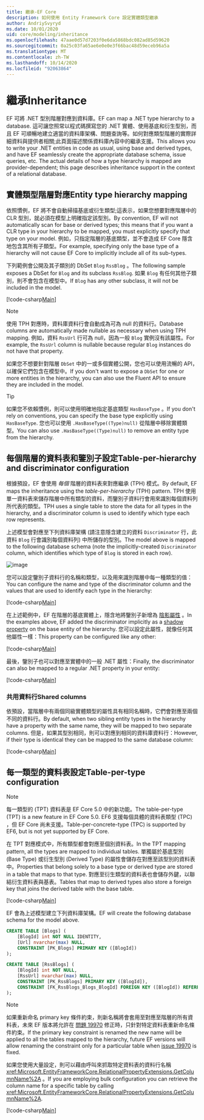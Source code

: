 ```yaml
---
title: 繼承-EF Core
description: 如何使用 Entity Framework Core 設定實體類型繼承
author: AndriySvyryd
ms.date: 10/01/2020
uid: core/modeling/inheritance
ms.openlocfilehash: 47aae0d57d7203f0e6da5868bdc082ad85d59620
ms.sourcegitcommit: 0a25c03fa65ae6e0e0e3f66bac48d59eceb96a5a
ms.translationtype: MT
ms.contentlocale: zh-TW
ms.lasthandoff: 10/14/2020
ms.locfileid: "92063864"
---
```

# <a name="inheritance"></a><span data-ttu-id="90d15-103">繼承</span><span class="sxs-lookup"><span data-stu-id="90d15-103">Inheritance</span></span>

<span data-ttu-id="90d15-104">EF 可將 .NET 型別階層對應到資料庫。</span><span class="sxs-lookup"><span data-stu-id="90d15-104">EF can map a .NET type hierarchy to a database.</span></span> <span data-ttu-id="90d15-105">這可讓您照常以程式碼撰寫您的 .NET 實體、使用基底和衍生型別，而且 EF 可順暢地建立適當的資料庫架構、問題查詢等。如何對應類型階層的實際詳細資料與提供者相關;此頁面描述關係資料庫內容中的繼承支援。</span><span class="sxs-lookup"><span data-stu-id="90d15-105">This allows you to write your .NET entities in code as usual, using base and derived types, and have EF seamlessly create the appropriate database schema, issue queries, etc. The actual details of how a type hierarchy is mapped are provider-dependent; this page describes inheritance support in the context of a relational database.</span></span>

## <a name="entity-type-hierarchy-mapping"></a><span data-ttu-id="90d15-106">實體類型階層對應</span><span class="sxs-lookup"><span data-stu-id="90d15-106">Entity type hierarchy mapping</span></span>

<span data-ttu-id="90d15-107">依照慣例，EF 將不會自動掃描基底或衍生類型;這表示，如果您想要對應階層中的 CLR 型別，就必須在模型上明確指定該型別。</span><span class="sxs-lookup"><span data-stu-id="90d15-107">By convention, EF will not automatically scan for base or derived types; this means that if you want a CLR type in your hierarchy to be mapped, you must explicitly specify that type on your model.</span></span> <span data-ttu-id="90d15-108">例如，只指定階層的基底類型，並不會造成 EF Core 隱含地包含其所有子類型。</span><span class="sxs-lookup"><span data-stu-id="90d15-108">For example, specifying only the base type of a hierarchy will not cause EF Core to implicitly include all of its sub-types.</span></span>

<span data-ttu-id="90d15-109">下列範例會公開及其子類別的 DbSet `Blog` `RssBlog` 。</span><span class="sxs-lookup"><span data-stu-id="90d15-109">The following sample exposes a DbSet for `Blog` and its subclass `RssBlog`.</span></span> <span data-ttu-id="90d15-110">如果 `Blog` 有任何其他子類別，則不會包含在模型中。</span><span class="sxs-lookup"><span data-stu-id="90d15-110">If `Blog` has any other subclass, it will not be included in the model.</span></span>

[!code-csharp[Main](../../../samples/core/Modeling/Conventions/InheritanceDbSets.cs?name=InheritanceDbSets&highlight=3-4)]

> [!NOTE]
> <span data-ttu-id="90d15-111">使用 TPH 對應時，資料庫資料行會自動成為可為 null 的資料行。</span><span class="sxs-lookup"><span data-stu-id="90d15-111">Database columns are automatically made nullable as necessary when using TPH mapping.</span></span> <span data-ttu-id="90d15-112">例如，資料 `RssUrl` 行可為 null，因為一般 `Blog` 實例沒有該屬性。</span><span class="sxs-lookup"><span data-stu-id="90d15-112">For example, the `RssUrl` column is nullable because regular `Blog` instances do not have that property.</span></span>

<span data-ttu-id="90d15-113">如果您不想要針對階層 `DbSet` 中的一或多個實體公開，您也可以使用流暢的 API，以確保它們包含在模型中。</span><span class="sxs-lookup"><span data-stu-id="90d15-113">If you don't want to expose a `DbSet` for one or more entities in the hierarchy, you can also use the Fluent API to ensure they are included in the model.</span></span>

> [!TIP]
> <span data-ttu-id="90d15-114">如果您不依賴慣例，則可以使用明確地指定基底類型 `HasBaseType` 。</span><span class="sxs-lookup"><span data-stu-id="90d15-114">If you don't rely on conventions, you can specify the base type explicitly using `HasBaseType`.</span></span> <span data-ttu-id="90d15-115">您也可以使用 `.HasBaseType((Type)null)` 從階層中移除實體類型。</span><span class="sxs-lookup"><span data-stu-id="90d15-115">You can also use `.HasBaseType((Type)null)` to remove an entity type from the hierarchy.</span></span>

## <a name="table-per-hierarchy-and-discriminator-configuration"></a><span data-ttu-id="90d15-116">每個階層的資料表和鑒別子設定</span><span class="sxs-lookup"><span data-stu-id="90d15-116">Table-per-hierarchy and discriminator configuration</span></span>

<span data-ttu-id="90d15-117">根據預設，EF 會使用 *每個* 階層的資料表來對應繼承 (TPH) 模式。</span><span class="sxs-lookup"><span data-stu-id="90d15-117">By default, EF maps the inheritance using the *table-per-hierarchy* (TPH) pattern.</span></span> <span data-ttu-id="90d15-118">TPH 使用單一資料表來儲存階層中所有類型的資料，而鑒別子資料行會用來識別每個資料列所代表的類型。</span><span class="sxs-lookup"><span data-stu-id="90d15-118">TPH uses a single table to store the data for all types in the hierarchy, and a discriminator column is used to identify which type each row represents.</span></span>

<span data-ttu-id="90d15-119">上述模型會對應至下列資料庫架構 (請注意隱含建立的資料 `Discriminator` 行，此資料 `Blog` 行會識別每個資料列) 中所儲存的型別。</span><span class="sxs-lookup"><span data-stu-id="90d15-119">The model above is mapped to the following database schema (note the implicitly-created `Discriminator` column, which identifies which type of `Blog` is stored in each row).</span></span>

![image](_static/inheritance-tph-data.png)

<span data-ttu-id="90d15-121">您可以設定鑒別子資料行的名稱和類型，以及用來識別階層中每一種類型的值：</span><span class="sxs-lookup"><span data-stu-id="90d15-121">You can configure the name and type of the discriminator column and the values that are used to identify each type in the hierarchy:</span></span>

[!code-csharp[Main](../../../samples/core/Modeling/FluentAPI/DiscriminatorConfiguration.cs?name=DiscriminatorConfiguration&highlight=4-6)]

<span data-ttu-id="90d15-122">在上述範例中，EF 在階層的基底實體上，隱含地將鑒別子新增為 [陰影屬性](xref:core/modeling/shadow-properties) 。</span><span class="sxs-lookup"><span data-stu-id="90d15-122">In the examples above, EF added the discriminator implicitly as a [shadow property](xref:core/modeling/shadow-properties) on the base entity of the hierarchy.</span></span> <span data-ttu-id="90d15-123">您可以設定此屬性，就像任何其他屬性一樣：</span><span class="sxs-lookup"><span data-stu-id="90d15-123">This property can be configured like any other:</span></span>

[!code-csharp[Main](../../../samples/core/Modeling/FluentAPI/DiscriminatorPropertyConfiguration.cs?name=DiscriminatorPropertyConfiguration&highlight=4-5)]

<span data-ttu-id="90d15-124">最後，鑒別子也可以對應至實體中的一般 .NET 屬性：</span><span class="sxs-lookup"><span data-stu-id="90d15-124">Finally, the discriminator can also be mapped to a regular .NET property in your entity:</span></span>

[!code-csharp[Main](../../../samples/core/Modeling/FluentAPI/NonShadowDiscriminator.cs?name=NonShadowDiscriminator&highlight=4)]

### <a name="shared-columns"></a><span data-ttu-id="90d15-125">共用資料行</span><span class="sxs-lookup"><span data-stu-id="90d15-125">Shared columns</span></span>

<span data-ttu-id="90d15-126">依預設，當階層中有兩個同級實體類型的屬性具有相同名稱時，它們會對應至兩個不同的資料行。</span><span class="sxs-lookup"><span data-stu-id="90d15-126">By default, when two sibling entity types in the hierarchy have a property with the same name, they will be mapped to two separate columns.</span></span> <span data-ttu-id="90d15-127">但是，如果其型別相同，則可以對應到相同的資料庫資料行：</span><span class="sxs-lookup"><span data-stu-id="90d15-127">However, if their type is identical they can be mapped to the same database column:</span></span>

[!code-csharp[Main](../../../samples/core/Modeling/FluentAPI/SharedTPHColumns.cs?name=SharedTPHColumns&highlight=9,13)]

## <a name="table-per-type-configuration"></a><span data-ttu-id="90d15-128">每一類型的資料表設定</span><span class="sxs-lookup"><span data-stu-id="90d15-128">Table-per-type configuration</span></span>

> [!NOTE]
> <span data-ttu-id="90d15-129">每一類型的 (TPT) 資料表是 EF Core 5.0 中的新功能。</span><span class="sxs-lookup"><span data-stu-id="90d15-129">The table-per-type (TPT) is a new feature in EF Core 5.0.</span></span> <span data-ttu-id="90d15-130">EF6 支援每個具體的資料表類型 (TPC) ，但 EF Core 尚未支援。</span><span class="sxs-lookup"><span data-stu-id="90d15-130">Table-per-concrete-type (TPC) is supported by EF6, but is not yet supported by EF Core.</span></span>

<span data-ttu-id="90d15-131">在 TPT 對應模式中，所有類型都會對應至個別資料表。</span><span class="sxs-lookup"><span data-stu-id="90d15-131">In the TPT mapping pattern, all the types are mapped to individual tables.</span></span> <span data-ttu-id="90d15-132">單獨屬於基底型別 (Base Type) 或衍生型別 (Derived Type) 的屬性會儲存在對應至該型別的資料表中。</span><span class="sxs-lookup"><span data-stu-id="90d15-132">Properties that belong solely to a base type or derived type are stored in a table that maps to that type.</span></span> <span data-ttu-id="90d15-133">對應至衍生類型的資料表也會儲存外鍵，以聯結衍生資料表與基表。</span><span class="sxs-lookup"><span data-stu-id="90d15-133">Tables that map to derived types also store a foreign key that joins the derived table with the base table.</span></span>

[!code-csharp[Main](../../../samples/core/Modeling/FluentAPI/TPTConfiguration.cs?name=TPTConfiguration)]

<span data-ttu-id="90d15-134">EF 會為上述模型建立下列資料庫架構。</span><span class="sxs-lookup"><span data-stu-id="90d15-134">EF will create the following database schema for the model above.</span></span>

```sql
CREATE TABLE [Blogs] (
    [BlogId] int NOT NULL IDENTITY,
    [Url] nvarchar(max) NULL,
    CONSTRAINT [PK_Blogs] PRIMARY KEY ([BlogId])
);

CREATE TABLE [RssBlogs] (
    [BlogId] int NOT NULL,
    [RssUrl] nvarchar(max) NULL,
    CONSTRAINT [PK_RssBlogs] PRIMARY KEY ([BlogId]),
    CONSTRAINT [FK_RssBlogs_Blogs_BlogId] FOREIGN KEY ([BlogId]) REFERENCES [Blogs] ([BlogId]) ON DELETE NO ACTION
);
```

> [!NOTE]
> <span data-ttu-id="90d15-135">如果重新命名 primary key 條件約束，則新名稱將會套用至對應至階層的所有資料表，未來 EF 版本將允許在 [問題 19970](https://github.com/dotnet/efcore/issues/19970) 修正時，只針對特定資料表重新命名條件約束。</span><span class="sxs-lookup"><span data-stu-id="90d15-135">If the primary key constraint is renamed the new name will be applied to all the tables mapped to the hierarchy, future EF versions will allow renaming the constraint only for a particular table when [issue 19970](https://github.com/dotnet/efcore/issues/19970) is fixed.</span></span>

<span data-ttu-id="90d15-136">如果您使用大量設定，則可以藉由呼叫來抓取特定資料表的資料行名稱 <xref:Microsoft.EntityFrameworkCore.RelationalPropertyExtensions.GetColumnName%2A> 。</span><span class="sxs-lookup"><span data-stu-id="90d15-136">If you are employing bulk configuration you can retrieve the column name for a specific table by calling <xref:Microsoft.EntityFrameworkCore.RelationalPropertyExtensions.GetColumnName%2A>.</span></span>

[!code-csharp[Main](../../../samples/core/Modeling/FluentAPI/TPTConfiguration.cs?name=Metadata&highlight=10)]
